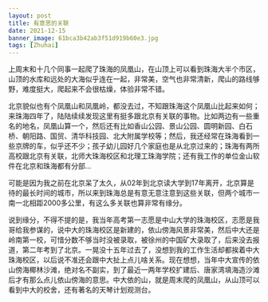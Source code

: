 ```yaml
---
layout: post
title: 有意思的关联
date: 2021-12-15
banner_image: 61bca3b42ab3f51d919b60e3.jpg
tags: [Zhuhai]
---
```


上周末和十几个同事一起爬了珠海的凤凰山，在山顶上可以看到珠海大半个市区，山顶的水库和远处的大海似乎连在一起，非常美，空气也非常清新，爬山的路线够野，难度挺大，爬起来不会很枯燥，体验非常不错。


<!--more-->

北京貌似也有个凤凰山和凤凰岭，都没去过，不知跟珠海这个凤凰山比起来如何；来珠海四年了，陆陆续续发现这里有挺多跟北京有关联的事物。比如两边有一些重名的地名，凤凰山算一个，然后还有比如香山公园、景山公园、圆明新园、白石桥、朝阳路、国贸、清华科技园、北大附属学校等；然后，我还经常在珠海看到一些京牌的车，似乎还不少；孩子幼儿园好几个家庭也是从北京过来的；珠海有两所高校跟北京有关联，北师大珠海校区和北理工珠海学院；还有我工作的单位金山软件在北京和珠海都有分部...

可能是因为我之前在北京呆了太久，从02年到北京读大学到17年离开，北京算是待的最长时间的城市，所以来到珠海总是有意无意注意到这些关联，但两个城市一南一北相距2000多公里，有这么多关联也算非常有缘分。

说到缘分，不得不提的是，我当年高考第一志愿是中山大学的珠海校区，志愿是我哥给我参谋的，说中大的珠海校区是新建的，依山傍海风景非常美，然后中大还是岭南第一校，可惜分数不够当时没被录取，被徐州的中国矿大录取了，后来没去报道，第二年考到了北京。一晃没十五年过去了，没想到我的工作生活却都挨着中大珠海校区，以后说不准还会跟中大扯上点儿啥关系。现在想想，当年中大宣传的依山傍海椰林沙滩，绝对名不副实，到了最近一两年学校扩建后、唐家湾填海造沙滩后才有那么点儿依山傍海的意思。中大依的山，就是周末爬的凤凰山，从山顶可以看到中大的校舍，还有著名的天琴计划观测台。